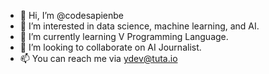 - 👋 Hi, I’m @codesapienbe
- 👀 I’m interested in data science, machine learning, and AI.
- 🌱 I’m currently learning V Programming Language.
- 💞️ I’m looking to collaborate on AI Journalist.
- 📫 You can reach me via ydev@tuta.io

<!---
codesapienbe/codesapienbe is a ✨ special ✨ repository because its `README.md` (this file) appears on your GitHub profile.
You can click the Preview link to take a look at your changes.
--->
